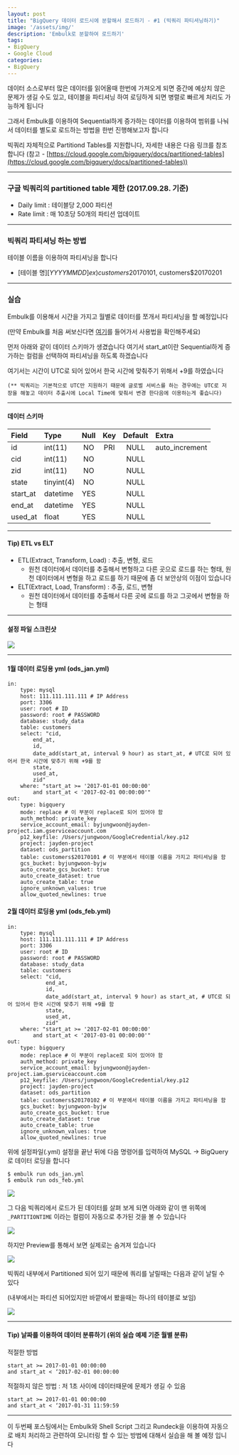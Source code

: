 ```yaml
---
layout: post
title: "BigQuery 데이터 로드시에 분할해서 로드하기 - #1 (빅쿼리 파티셔닝하기)"
image: '/assets/img/'
description: 'Embulk로 분할하여 로드하기'
tags:
- BigQuery
- Google Cloud
categories:
- BigQuery
---
```


데이터 소스로부터 많은 데이터를 읽어올때 한번에 가져오게 되면 중간에 예상치 않은 문제가 생길 수도 있고, 테이블을 파티셔닝 하여 로딩하게 되면 병렬로 
빠르게 처리도 가능하게 됩니다

그래서 Embulk를 이용하여 Sequential하게 증가하는 데이터를 이용하여 범위를 나눠서 데이터를 별도로 로드하는 방법을 한번 진행해보고자 합니다

빅쿼리 자체적으로 Partitiond Tables를 지원합니다, 자세한 내용은 다음 링크를 참조합니다
(참고 - [https://cloud.google.com/bigquery/docs/partitioned-tables](https://cloud.google.com/bigquery/docs/partitioned-tables))

---

### 구글 빅쿼리의 partitioned table 제한 (2017.09.28. 기준)

- Daily limit : 테이블당 2,000 파티션
- Rate limit : 매 10초당 50개의 파티션 업데이트

---

### 빅쿼리 파티셔닝 하는 방법

테이블 이름을 이용하여 파티셔닝을 합니다

- [테이블 명]$[YYYYMMDD] ex) customers$20170101, customers$20170201

---

### 실습

Embulk를 이용해서 시간을 가지고 월별로 데이터를 쪼개서 파티셔닝을 할 예정입니다

(만약 Embulk를 처음 써보신다면 [여기](https://jungwoon.github.io/bigdata/2017/08/31/Embulk_Setup/)를 들어가서 사용법을 확인해주세요)

먼저 아래와 같이 데이터 스키마가 생겼습니다 여기서 start_at이란 Sequential하게 증가하는 컬럼을 선택하여
파티셔닝을 하도록 하겠습니다

여기서는 시간이 UTC로 되어 있어서 한국 시간에 맞춰주기 위해서 +9를 하였습니다

`(** 빅쿼리는 기본적으로 UTC만 지원하기 때문에 글로벌 서비스를 하는 경우에는 UTC로 저장을 해놓고 데이터 추출시에 Local Time에 맞춰서 변경 한다음에 이용하는게 좋습니다)`

---

#### 데이터 스키마

| Field | Type | Null | Key | Default | Extra
| :--- | :--- | :---: | :---: | :---: | :---
| id | int(11) | NO | PRI | NULL | auto_increment
| cid | int(11) | NO | | NULL | 
| zid | int(11) | NO | | NULL | 
| state | tinyint(4) | NO | | NULL | 
| start_at | datetime | YES | | NULL | 
| end_at | datetime | YES | | NULL | 
| used_at | float | YES | | NULL | 

---

#### Tip) ETL vs ELT

- ETL(Extract, Transform, Load) : 추출, 변형, 로드
    - 원천 데이터에서 데이터를 추출해서 변형하고 다른 곳으로 로드를 하는 형태, 원천 데이터에서 변형을 하고 로드를 하기 때문에 좀 더 보안상의 이점이 있습니다 
- ELT(Extract, Load, Transform) : 추출, 로드, 변형
    - 원천 데이터에서 데이터를 추출해서 다른 곳에 로드를 하고 그곳에서 변형을 하는 형태
 
---
    
#### 설정 파일 스크린샷

![](https://cdn-images-1.medium.com/max/1600/1*-VzTUUAM3xn33GsIwK1Xiw.png)

---

#### 1월 데이터 로딩용 yml (ods_jan.yml)

```
in:
    type: mysql
    host: 111.111.111.111 # IP Address
    port: 3306
    user: root # ID
    password: root # PASSWORD
    database: study_data
    table: customers
    select: "cid,
        end_at,
        id,
        date_add(start_at, interval 9 hour) as start_at, # UTC로 되어 있어서 한국 시간에 맞추기 위해 +9를 함
        state,
        used_at,
        zid"
    where: "start_at >= '2017-01-01 00:00:00'
        and start_at < '2017-02-01 00:00:00'"
out:
    type: bigquery
    mode: replace # 이 부분이 replace로 되어 있어야 함
    auth_method: private_key
    service_account_email: byjungwoon@jayden-project.iam.gserviceaccount.com
    p12_keyfile: /Users/jungwoon/GoogleCredential/key.p12
    project: jayden-project
    dataset: ods_partition
    table: customers$20170101 # 이 부분에서 테이블 이름을 가지고 파티셔닝을 함
    gcs_bucket: byjungwoon-byjw
    auto_create_gcs_bucket: true
    auto_create_dataset: true
    auto_create_table: true
    ignore_unknown_values: true
    allow_quoted_newlines: true
```

#### 2월 데이터 로딩용 yml (ods_feb.yml)

```
in:
    type: mysql
    host: 111.111.111.111 # IP Address
    port: 3306
    user: root # ID
    password: root # PASSWORD
    database: study_data
    table: customers
    select: "cid,
            end_at,
            id,
            date_add(start_at, interval 9 hour) as start_at, # UTC로 되어 있어서 한국 시간에 맞추기 위해 +9를 함
            state,
            used_at,
            zid"
    where: "start_at >= '2017-02-01 00:00:00'
        and start_at < '2017-03-01 00:00:00'"
out:
    type: bigquery
    mode: replace # 이 부분이 replace로 되어 있어야 함
    auth_method: private_key
    service_account_email: byjungwoon@jayden-project.iam.gserviceaccount.com
    p12_keyfile: /Users/jungwoon/GoogleCredential/key.p12
    project: jayden-project
    dataset: ods_partition
    table: customers$20170102 # 이 부분에서 테이블 이름을 가지고 파티셔닝을 함
    gcs_bucket: byjungwoon-byjw
    auto_create_gcs_bucket: true
    auto_create_dataset: true
    auto_create_table: true
    ignore_unknown_values: true
    allow_quoted_newlines: true
```

위에 설정파일(.yml) 설정을 끝난 뒤에 다음 명령어를 입력하여 MySQL -> BigQuery로 데이터 로딩을 합니다

```
$ embulk run ods_jan.yml
$ embulk run ods_feb.yml
```

![](https://cdn-images-1.medium.com/max/1200/1*bGQzLVMTwupWTuxJdEBk-Q.png)

그 다음 빅쿼리에서 로드가 된 데이터를 살펴 보게 되면 아래와 같이 맨 위쪽에 `_PARTITIONTIME` 이라는 컬럼이 자동으로 추가된 것을 볼 수 있습니다

![](https://cdn-images-1.medium.com/max/2000/1*RCwGlZ0qPBcX07Dq2TMZ_w.png)

하지만 Preview를 통해서 보면 실제로는 숨겨져 있습니다

![](https://cdn-images-1.medium.com/max/2000/1*zleqxE32DJUMfqy522432w.png)

빅쿼리 내부에서 Partitioned 되어 있기 때문에 쿼리를 날릴때는 다음과 같이 날릴 수 있다

(내부에서는 파티션 되어있지만 바깥에서 봤을때는 하나의 테이블로 보임)

![](https://cdn-images-1.medium.com/max/2000/1*CkbJfpy69NXYFM9Z1UoOJg.png)

---

#### Tip) 날짜를 이용하여 데이터 분류하기 (위의 실습 예제 기준 월별 분류)

적절한 방법 
```
start_at >= 2017-01-01 00:00:00
and start_at < ‘2017-02-01 00:00:00
```

적절하지 않은 방법 : 저 1초 사이에 데이터때문에 문제가 생길 수 있음
```
start_at >= 2017-01-01 00:00:00
and start_at < ‘2017-01-31 11:59:59
```

---

이 두번째 포스팅에서는 Embulk와 Shell Script 그리고 Rundeck을 이용하여 자동으로 배치 처리하고 관련하여 모니터링 할 수 있는
방법에 대해서 실습을 해 볼 예정 입니다